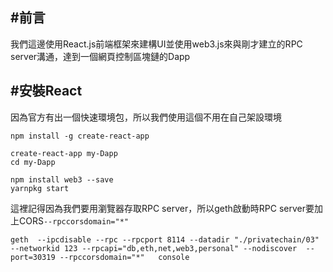 ## #前言
我們這邊使用React.js前端框架來建構UI並使用web3.js來與剛才建立的RPC server溝通，達到一個網頁控制區塊鏈的Dapp


## #安裝React

因為官方有出一個快速環境包，所以我們使用這個不用在自己架設環境

```
npm install -g create-react-app

create-react-app my-Dapp
cd my-Dapp

npm install web3 --save
yarnpkg start

```

這裡記得因為我們要用瀏覽器存取RPC server，所以geth啟動時RPC server要加上CORS`--rpccorsdomain="*"`

```
geth  --ipcdisable --rpc --rpcport 8114 --datadir "./privatechain/03" --networkid 123 --rpcapi="db,eth,net,web3,personal" --nodiscover  --port=30319 --rpccorsdomain="*"   console  
```



